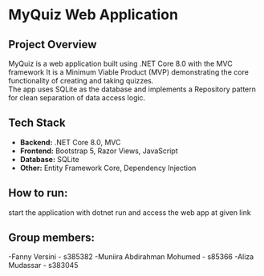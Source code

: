 # MyQuiz Web Application

## Project Overview

MyQuiz is a web application built using .NET Core 8.0 with the MVC framework
It is a Minimum Viable Product (MVP) demonstrating the core functionality of creating and taking quizzes.  
The app uses SQLite as the database and implements a Repository pattern for clean separation of data access logic.


## Tech Stack

- **Backend:** .NET Core 8.0, MVC  
- **Frontend:** Bootstrap 5, Razor Views, JavaScript  
- **Database:** SQLite  
- **Other:** Entity Framework Core, Dependency Injection

## How to run:

start the application with dotnet run and access the web app at given link

## Group members:
-Fanny Versini - s385382
-Muniira Abdirahman Mohumed - s85366
-Aliza Mudassar - s383045

